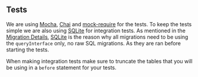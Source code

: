 ## Tests
We are using [Mocha](https://mochajs.org/), [Chai](https://www.chaijs.com/) 
and [mock-require](https://github.com/boblauer/mock-require) for the tests. 
To keep the tests simple we are also using [SQLite](https://www.sqlite.org/index.html)
for integration tests. As mentioned in the [Migration Details](../sequelize/README.md),
[SQLite](https://www.sqlite.org/index.html) is the reason why all migrations need to be using
the `queryInterface` only, no raw SQL migrations. As they are ran before starting the tests.

When making integration tests make sure to truncate the tables that you will be using 
in a `before` statement for your tests.


